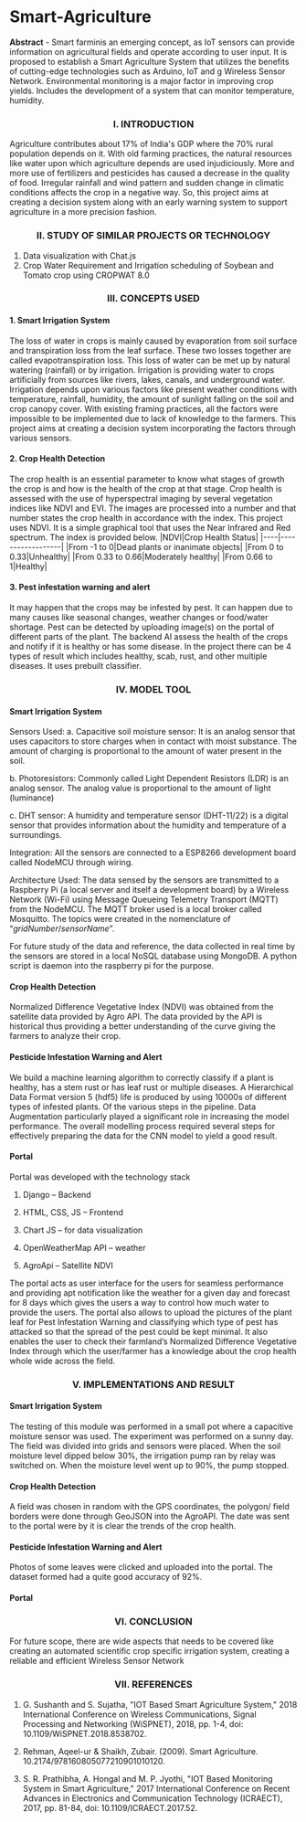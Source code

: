 # Smart-Agriculture
**Abstract** - Smart farminis an emerging concept, as IoT sensors can provide information on agricultural fields and operate according to user input. It is proposed to establish a Smart Agriculture System that utilizes the benefits of cutting-edge technologies such as Arduino, IoT and g Wireless Sensor Network. Environmental monitoring is a major factor in improving crop yields. Includes the development of a system that can monitor temperature, humidity.

### <div align="center">I.  INTRODUCTION</div>
Agriculture contributes about 17% of India's GDP where the 70% rural population depends on it. With old farming practices, the natural resources like water upon which agriculture depends are used injudiciously. More and more use of fertilizers and pesticides has caused a decrease in the quality of food. Irregular rainfall and wind pattern and sudden change in climatic conditions affects the crop in a negative way. So, this project aims at creating a decision system along with an early warning system to support agriculture in a more precision fashion.
### <div align="center">II.  STUDY OF SIMILAR PROJECTS OR TECHNOLOGY</div>
1.  Data visualization with Chat.js
2. Crop Water Requirement and Irrigation scheduling of Soybean and Tomato crop using CROPWAT 8.0 
### <div align="center">III.  CONCEPTS USED</div>
#### 1.	Smart Irrigation System 
The loss of water in crops is mainly caused by evaporation from soil surface and transpiration loss from the leaf surface. These two losses together are called evapotranspiration loss. This loss of water can be met up by natural watering (rainfall) or by irrigation. Irrigation is providing water to crops artificially from sources like rivers, lakes, canals, and underground water. Irrigation depends upon various factors like present weather conditions with temperature, rainfall, humidity, the amount of sunlight falling on the soil and crop canopy cover. With existing framing practices, all the factors were impossible to be implemented due to lack of knowledge to the farmers. This project aims at creating a decision system incorporating the factors through various sensors.
#### 2.	Crop Health Detection 
The crop health is an essential parameter to know what stages of growth the crop is and how is the health of the crop at that stage. Crop health is assessed with the use of hyperspectral imaging by several vegetation indices like NDVI and EVI. The images are processed into a number and that number states the crop health in accordance with the index. This project uses NDVI. It is a simple graphical tool that uses the Near Infrared and Red spectrum. The index is provided below. 
 |NDVI|Crop Health Status|
|----|------------------|
|From -1 to 0|Dead plants or inanimate objects| 
|From 0 to 0.33|Unhealthy|
|From 0.33 to 0.66|Moderately healthy|
|From 0.66 to 1|Healthy|
#### 3.	Pest infestation warning and alert
It may happen that the crops may be infested by pest. It can happen due to many causes like seasonal changes, weather changes or food/water shortage. Pest can be detected by uploading image(s) on the portal of different parts of the plant. The backend AI assess the health of the crops and notify if it is healthy or has some disease. In the project there can be 4 types of result which includes healthy, scab, rust, and other multiple diseases. It uses prebuilt classifier. 
### <div align="center">IV.  MODEL TOOL</div>
#### Smart Irrigation System
Sensors Used:
a.	Capacitive soil moisture sensor: It is an analog sensor that uses capacitors to store charges when in contact with moist substance. The amount of charging is proportional to the amount of water present in the soil.

b.	Photoresistors: Commonly called Light Dependent Resistors (LDR) is an analog sensor. The analog value is proportional to the amount of light (luminance)

c.	DHT sensor: A humidity and 	temperature sensor (DHT-11/22) is a digital sensor that provides information about the humidity and temperature of a surroundings.

Integration: All the sensors are connected to a ESP8266 development board called NodeMCU through wiring.

Architecture Used: The data sensed by the sensors are transmitted to a Raspberry Pi (a local server and itself a development board) by a Wireless Network (Wi-Fi) using Message Queueing Telemetry Transport (MQTT) from the NodeMCU. The MQTT broker used is a local broker called Mosquitto. The topics were created in the nomenclature of “_gridNumber_/_sensorName_”. 

For future study of the data and reference, the data collected in real time by the sensors are stored in a local NoSQL database using MongoDB. A python script is daemon into the raspberry pi for the purpose.

#### Crop Health Detection
Normalized Difference Vegetative Index (NDVI) was obtained from the satellite data provided by  Agro API. The data provided by the API is historical thus providing a better understanding of the curve giving the farmers to analyze their crop.
#### Pesticide Infestation Warning and Alert
We build a machine learning algorithm to correctly classify if a plant is healthy, has a stem rust or has leaf rust or multiple diseases. A Hierarchical Data Format version 5 (hdf5) life is produced by using 10000s of different types of infested plants. Of the various steps in the pipeline. Data Augmentation particularly played a significant role in increasing the model performance. The overall modelling process required several steps for effectively preparing the data for the CNN model to yield a good result.
#### Portal
Portal was developed with the technology stack

1.	Django – Backend 

2.	HTML, CSS, JS – Frontend 

3.	Chart JS – for data visualization

4.	OpenWeatherMap API – weather

5.	AgroApi – Satellite NDVI 

The portal acts as user interface for the users for seamless performance and providing apt notification like the weather for a given day and forecast for 8 days which gives the users a way to control how much water to provide the users. The portal also allows to upload the pictures of the plant leaf for Pest Infestation Warning and classifying which type of pest has attacked so that the spread of the pest could be kept minimal. It also enables the user to check their farmland’s Normalized Difference Vegetative Index through which the user/farmer has a knowledge about the crop health whole wide across the field.

###  <div align="center">V.  IMPLEMENTATIONS AND RESULT
#### Smart Irrigation System
The testing of this module was performed in a small pot where a capacitive moisture sensor was used. The experiment was performed on a sunny day. The field was divided into grids and sensors were placed. When the soil moisture level dipped below 30%, the irrigation pump ran by relay was switched on. When the moisture level went up to 90%, the pump stopped. 
#### Crop Health Detection
A field was chosen in random with the GPS coordinates, the polygon/ field borders were done through GeoJSON into the AgroAPI. The date was sent to the portal were by it is clear the trends of the crop health.
#### Pesticide Infestation Warning and Alert
Photos of some leaves were clicked and uploaded into the portal.
The dataset formed had a quite good accuracy of 92%.
#### Portal

### <div align="center">VI.  CONCLUSION
For future scope, there are wide aspects that needs to be covered like creating an automated scientific crop specific irrigation system, creating a reliable and efficient Wireless Sensor Network
### <div align="center">VII.  REFERENCES
1.  G. Sushanth and S. Sujatha, "IOT Based Smart Agriculture System," 2018 International Conference on Wireless Communications, Signal Processing and Networking (WiSPNET), 2018, pp. 1-4, doi: 10.1109/WiSPNET.2018.8538702.

2. Rehman, Aqeel-ur & Shaikh, Zubair. (2009). Smart Agriculture. 10.2174/978160805077210901010120.

3. S. R. Prathibha, A. Hongal and M. P. Jyothi, "IOT Based Monitoring System in Smart Agriculture," 2017 International Conference on Recent Advances in Electronics and Communication Technology (ICRAECT), 2017, pp. 81-84, doi: 10.1109/ICRAECT.2017.52.
